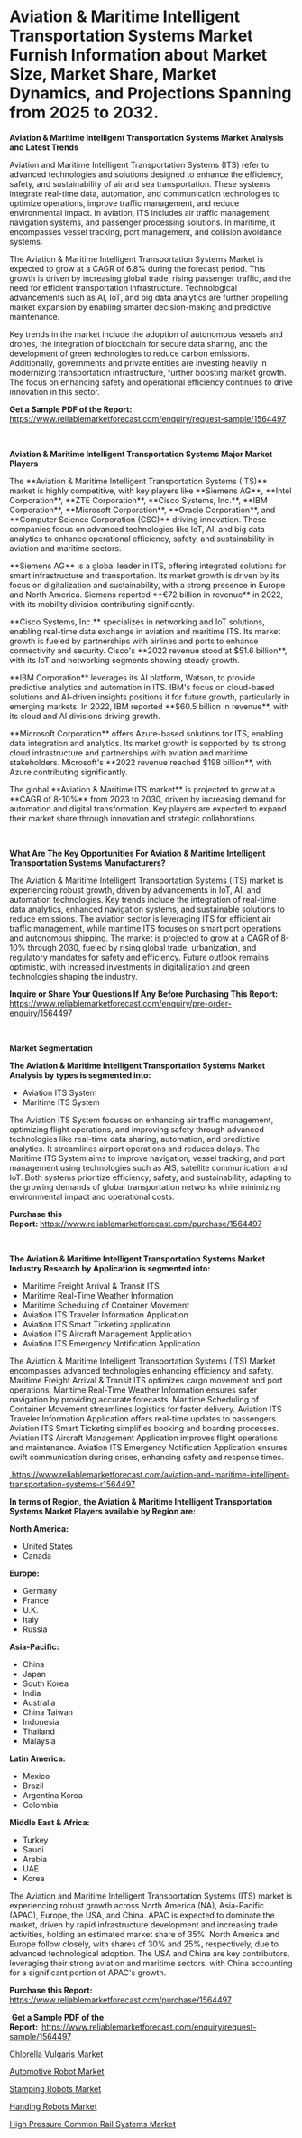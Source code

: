 <p><h1>Aviation & Maritime Intelligent Transportation Systems Market Furnish Information about Market Size, Market Share, Market Dynamics, and Projections Spanning from 2025 to 2032.</h1></p><p><strong>Aviation & Maritime Intelligent Transportation Systems Market Analysis and Latest Trends</strong></p>
<p><p>Aviation and Maritime Intelligent Transportation Systems (ITS) refer to advanced technologies and solutions designed to enhance the efficiency, safety, and sustainability of air and sea transportation. These systems integrate real-time data, automation, and communication technologies to optimize operations, improve traffic management, and reduce environmental impact. In aviation, ITS includes air traffic management, navigation systems, and passenger processing solutions. In maritime, it encompasses vessel tracking, port management, and collision avoidance systems.</p><p>The Aviation & Maritime Intelligent Transportation Systems Market is expected to grow at a CAGR of 6.8% during the forecast period. This growth is driven by increasing global trade, rising passenger traffic, and the need for efficient transportation infrastructure. Technological advancements such as AI, IoT, and big data analytics are further propelling market expansion by enabling smarter decision-making and predictive maintenance.</p><p>Key trends in the market include the adoption of autonomous vessels and drones, the integration of blockchain for secure data sharing, and the development of green technologies to reduce carbon emissions. Additionally, governments and private entities are investing heavily in modernizing transportation infrastructure, further boosting market growth. The focus on enhancing safety and operational efficiency continues to drive innovation in this sector.</p></p>
<p><strong>Get a Sample PDF of the Report:&nbsp;</strong> <a href="https://www.reliablemarketforecast.com/enquiry/request-sample/1564497?utm_campaign=1900&utm_medium=2&utm_source=Github&utm_content=ia&utm_term=23012025&utm_id=aviation-maritime-intelligent-transportation-systems">https://www.reliablemarketforecast.com/enquiry/request-sample/1564497</a></p>
<p>&nbsp;</p>
<p><strong>Aviation & Maritime Intelligent Transportation Systems Major Market Players</strong></p>
<p><p>The **Aviation & Maritime Intelligent Transportation Systems (ITS)** market is highly competitive, with key players like **Siemens AG**, **Intel Corporation**, **ZTE Corporation**, **Cisco Systems, Inc.**, **IBM Corporation**, **Microsoft Corporation**, **Oracle Corporation**, and **Computer Science Corporation (CSC)** driving innovation. These companies focus on advanced technologies like IoT, AI, and big data analytics to enhance operational efficiency, safety, and sustainability in aviation and maritime sectors.</p><p>**Siemens AG** is a global leader in ITS, offering integrated solutions for smart infrastructure and transportation. Its market growth is driven by its focus on digitalization and sustainability, with a strong presence in Europe and North America. Siemens reported **€72 billion in revenue** in 2022, with its mobility division contributing significantly.</p><p>**Cisco Systems, Inc.** specializes in networking and IoT solutions, enabling real-time data exchange in aviation and maritime ITS. Its market growth is fueled by partnerships with airlines and ports to enhance connectivity and security. Cisco's **2022 revenue stood at $51.6 billion**, with its IoT and networking segments showing steady growth.</p><p>**IBM Corporation** leverages its AI platform, Watson, to provide predictive analytics and automation in ITS. IBM's focus on cloud-based solutions and AI-driven insights positions it for future growth, particularly in emerging markets. In 2022, IBM reported **$60.5 billion in revenue**, with its cloud and AI divisions driving growth.</p><p>**Microsoft Corporation** offers Azure-based solutions for ITS, enabling data integration and analytics. Its market growth is supported by its strong cloud infrastructure and partnerships with aviation and maritime stakeholders. Microsoft's **2022 revenue reached $198 billion**, with Azure contributing significantly.</p><p>The global **Aviation & Maritime ITS market** is projected to grow at a **CAGR of 8-10%** from 2023 to 2030, driven by increasing demand for automation and digital transformation. Key players are expected to expand their market share through innovation and strategic collaborations.</p></p>
<p>&nbsp;</p>
<p><strong>What Are The Key Opportunities For Aviation & Maritime Intelligent Transportation Systems Manufacturers?</strong></p>
<p><p>The Aviation & Maritime Intelligent Transportation Systems (ITS) market is experiencing robust growth, driven by advancements in IoT, AI, and automation technologies. Key trends include the integration of real-time data analytics, enhanced navigation systems, and sustainable solutions to reduce emissions. The aviation sector is leveraging ITS for efficient air traffic management, while maritime ITS focuses on smart port operations and autonomous shipping. The market is projected to grow at a CAGR of 8-10% through 2030, fueled by rising global trade, urbanization, and regulatory mandates for safety and efficiency. Future outlook remains optimistic, with increased investments in digitalization and green technologies shaping the industry.</p></p>
<p><strong>Inquire or Share Your Questions If Any Before Purchasing This Report:</strong> <a href="https://www.reliablemarketforecast.com/enquiry/pre-order-enquiry/1564497?utm_campaign=1900&utm_medium=2&utm_source=Github&utm_content=ia&utm_term=23012025&utm_id=aviation-maritime-intelligent-transportation-systems">https://www.reliablemarketforecast.com/enquiry/pre-order-enquiry/1564497</a></p>
<p>&nbsp;</p>
<p><strong>Market Segmentation</strong></p>
<p><strong>The Aviation & Maritime Intelligent Transportation Systems Market Analysis by types is segmented into:</strong></p>
<p><ul><li>Aviation ITS System</li><li>Maritime ITS System</li></ul></p>
<p><p>The Aviation ITS System focuses on enhancing air traffic management, optimizing flight operations, and improving safety through advanced technologies like real-time data sharing, automation, and predictive analytics. It streamlines airport operations and reduces delays. The Maritime ITS System aims to improve navigation, vessel tracking, and port management using technologies such as AIS, satellite communication, and IoT. Both systems prioritize efficiency, safety, and sustainability, adapting to the growing demands of global transportation networks while minimizing environmental impact and operational costs.</p></p>
<p><strong>Purchase this Report:&nbsp;</strong><a href="https://www.reliablemarketforecast.com/purchase/1564497?utm_campaign=1900&utm_medium=2&utm_source=Github&utm_content=ia&utm_term=23012025&utm_id=aviation-maritime-intelligent-transportation-systems">https://www.reliablemarketforecast.com/purchase/1564497</a></p>
<p>&nbsp;</p>
<p><strong>The Aviation & Maritime Intelligent Transportation Systems Market Industry Research by Application is segmented into:</strong></p>
<p><ul><li>Maritime Freight Arrival & Transit ITS</li><li>Maritime Real-Time Weather Information</li><li>Maritime Scheduling of Container Movement</li><li>Aviation ITS Traveler Information Application</li><li>Aviation ITS Smart Ticketing application</li><li>Aviation ITS Aircraft Management Application</li><li>Aviation ITS Emergency Notification Application</li></ul></p>
<p><p>The Aviation & Maritime Intelligent Transportation Systems (ITS) Market encompasses advanced technologies enhancing efficiency and safety. Maritime Freight Arrival & Transit ITS optimizes cargo movement and port operations. Maritime Real-Time Weather Information ensures safer navigation by providing accurate forecasts. Maritime Scheduling of Container Movement streamlines logistics for faster delivery. Aviation ITS Traveler Information Application offers real-time updates to passengers. Aviation ITS Smart Ticketing simplifies booking and boarding processes. Aviation ITS Aircraft Management Application improves flight operations and maintenance. Aviation ITS Emergency Notification Application ensures swift communication during crises, enhancing safety and response times.</p></p>
<p><a href="https://www.reliablemarketforecast.com/aviation-and-maritime-intelligent-transportation-systems-r1564497?utm_campaign=1900&utm_medium=2&utm_source=Github&utm_content=ia&utm_term=23012025&utm_id=aviation-maritime-intelligent-transportation-systems">&nbsp;https://www.reliablemarketforecast.com/aviation-and-maritime-intelligent-transportation-systems-r1564497</a></p>
<p><strong>In terms of Region, the Aviation & Maritime Intelligent Transportation Systems Market Players available by Region are:</strong></p>
<p>
    <p> <strong> North America: </strong>
        <ul>
            <li>United States</li>
            <li>Canada</li>
        </ul>
        </p> 
    <p> <strong> Europe: </strong>
        <ul>
            <li>Germany</li>
            <li>France</li>
            <li>U.K.</li>
            <li>Italy</li>
            <li>Russia</li>
        </ul>
        </p> 
    <p> <strong> Asia-Pacific: </strong>
        <ul>
            <li>China</li>
            <li>Japan</li>
            <li>South Korea</li>
            <li>India</li>
            <li>Australia</li>
            <li>China Taiwan</li>
            <li>Indonesia</li>
            <li>Thailand</li>
            <li>Malaysia</li>
        </ul>
        </p> 
    <p> <strong> Latin America: </strong>
        <ul>
            <li>Mexico</li>
            <li>Brazil</li>
            <li>Argentina Korea</li>
            <li>Colombia</li>
        </ul>
        </p> 
    <p> <strong> Middle East & Africa: </strong>
        <ul>
            <li>Turkey</li>
            <li>Saudi</li>
            <li>Arabia</li>
            <li>UAE</li>
            <li>Korea</li>
        </ul>
    </p>
    </p>
<p><p>The Aviation and Maritime Intelligent Transportation Systems (ITS) market is experiencing robust growth across North America (NA), Asia-Pacific (APAC), Europe, the USA, and China. APAC is expected to dominate the market, driven by rapid infrastructure development and increasing trade activities, holding an estimated market share of 35%. North America and Europe follow closely, with shares of 30% and 25%, respectively, due to advanced technological adoption. The USA and China are key contributors, leveraging their strong aviation and maritime sectors, with China accounting for a significant portion of APAC's growth.</p></p>
<p><strong>Purchase this Report: </strong><a href="https://www.reliablemarketforecast.com/purchase/1564497?utm_campaign=1900&utm_medium=2&utm_source=Github&utm_content=ia&utm_term=23012025&utm_id=aviation-maritime-intelligent-transportation-systems">https://www.reliablemarketforecast.com/purchase/1564497</a></p>
<p>&nbsp;<strong>Get a Sample PDF of the Report:&nbsp;&nbsp;</strong><a href="https://www.reliablemarketforecast.com/enquiry/request-sample/1564497?utm_campaign=1900&utm_medium=2&utm_source=Github&utm_content=ia&utm_term=23012025&utm_id=aviation-maritime-intelligent-transportation-systems">https://www.reliablemarketforecast.com/enquiry/request-sample/1564497</a></p>
<p><strong></strong></p>
<p><p><a href="https://www.linkedin.com/pulse/how-chlorella-vulgaris-market-expectd-grow-81-cagr-upcoming-6yztc?utm_campaign=1900&utm_medium=2&utm_source=Github&utm_content=ia&utm_term=23012025&utm_id=aviation-maritime-intelligent-transportation-systems">Chlorella Vulgaris Market</a></p><p><a href="https://www.linkedin.com/pulse/automotive-robot-industry-trends-report-analyzing-growth-vrxme?utm_campaign=1900&utm_medium=2&utm_source=Github&utm_content=ia&utm_term=23012025&utm_id=aviation-maritime-intelligent-transportation-systems">Automotive Robot Market</a></p><p><a href="https://www.linkedin.com/pulse/stamping-robots-market-analysis-report-revenue-forecast-53-cagr-myjgf?utm_campaign=1900&utm_medium=2&utm_source=Github&utm_content=ia&utm_term=23012025&utm_id=aviation-maritime-intelligent-transportation-systems">Stamping Robots Market</a></p><p><a href="https://www.linkedin.com/pulse/analyzing-handing-robots-market-45-cagr-growth-forecast-rfkcc?utm_campaign=1900&utm_medium=2&utm_source=Github&utm_content=ia&utm_term=23012025&utm_id=aviation-maritime-intelligent-transportation-systems">Handing Robots Market</a></p><p><a href="https://www.linkedin.com/pulse/close-examination-high-pressure-common-rail-systems-market-nm17e?utm_campaign=1900&utm_medium=2&utm_source=Github&utm_content=ia&utm_term=23012025&utm_id=aviation-maritime-intelligent-transportation-systems">High Pressure Common Rail Systems Market</a></p></p>